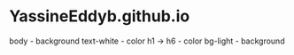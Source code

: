 # YassineEddyb.github.io

body - background
text-white - color
h1 -> h6 - color
bg-light - background
